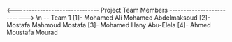 <------------------------------ Project Team Members ---------------------------> \n
-- Team 1
[1]- Mohamed Ali Mohamed Abdelmaksoud
[2]- Mostafa Mahmoud Mostafa 
[3]- Mohamed Hany Abu-Elela
[4]- Ahmed Moustafa Mourad 
